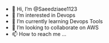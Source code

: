 - 👋 Hi, I’m @Saeedziaee1123
- 👀 I’m interested in Devops
- 🌱 I’m currently learning Devops Tools
- 💞️ I’m looking to collaborate on AWS
- 📫 How to reach me ...

<!---
Saeedziaee1123/Saeedziaee1123 is a ✨ special ✨ repository because its `README.md` (this file) appears on your GitHub profile.
You can click the Preview link to take a look at your changes.
--->
